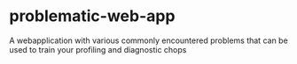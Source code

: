 # problematic-web-app
A webapplication with various commonly encountered problems that can be used to train your profiling and diagnostic chops
